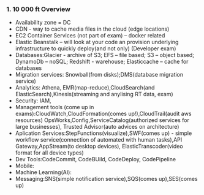 ### 1.	10 000 ft Overview


* Availability zone  = DC
* CDN  - way to cache media files in the cloud (edge locations)
* EC2 Container Services (not part of exam) – docker related 
* Elastic Beanstalk – will look at your code an provision underlying infrastructure to quickly deploy(and not only) (Developer exam)
* Databases:Glacier  - archive of S3; EFS – file based; S3 – object based; DynamoDb – noSQL; Redshift  - warehouse; Elasticcache – cache for databases
* Migration services: Snowball(from disks);DMS(database migration service)
* Analytics: Athena, EMR(map-reduce),CloudSearch(and ElasticSearch),Kinesis(streaming and anylising RT data, exam)
* Security: IAM,
* Management tools (come up in exams):CloudWatch,CloudFormation(comes up!),CloudTrail(audit aws resources)
OpsWorks,Config,ServiceCatalog(authorized services for large businesses), Trusted Advisor(auto advices on architecture)
* Aplication Services:StepFunctions(visualize),SWF(comes up) - simple workflow service(connection of automated with human tasks),API Gateway,AppStream(to desktop devices), ElasticTranscoder(video format for all device types)
* Dev Tools:CodeCommit, CodeBUild, CodeDeploy, CodePipeline
* Mobile:
* Machine Learning(AI):
* Messaging:SNS(simple notification service),SQS(comes up),SES(comes up)
